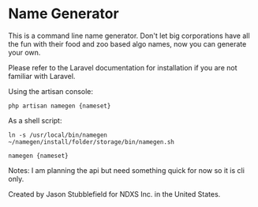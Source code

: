# Name Generator

This is a command line name generator. 
Don't let big corporations have all the fun with their food and zoo based 
algo names, now you can generate your own.

Please refer to the Laravel documentation for installation if you are not familiar with Laravel. 

Using the artisan console:

    php artisan namegen {nameset}

As a shell script:
    
    ln -s /usr/local/bin/namegen ~/namegen/install/folder/storage/bin/namegen.sh

    namegen {nameset}


Notes: I am planning the api but need something quick for now so it is cli only.

Created by Jason Stubblefield for NDXS Inc. in the United States. 
